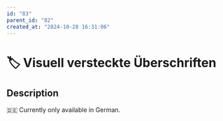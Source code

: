 ```yaml
---
id: "83"
parent_id: "82"
created_at: "2024-10-28 16:31:06"
---
```


# 🏷️ Visuell versteckte Überschriften

## Description

🇩🇪 Currently only available in German.